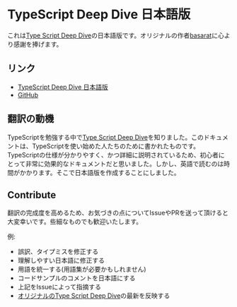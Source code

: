 # TypeScript Deep Dive 日本語版
これは[Type Script Deep Dive](https://basarat.gitbooks.io/typescript/)の日本語版です。オリジナルの作者[basarat](https://github.com/basarat)に心より感謝を捧げます。

## リンク
- [TypeScript Deep Dive 日本語版](https://typescript-jp.gitbook.io/deep-dive/getting-started)
- [GitHub](https://github.com/yohamta/typescript-book-jp/)

## 翻訳の動機
TypeScriptを勉強する中で[Type Script Deep Dive](https://github.com/basarat/typescript-book/)を知りました。このドキュメントは、TypeScriptを使い始めた人たちのために書かれたものです。TypeScriptの仕様が分かりやすく、かつ詳細に説明されているため、初心者にとって非常に効果的なドキュメントだと思いました。しかし、英語で読むのは時間がかかります。そこで日本語版を作成することにしました。

## Contribute
翻訳の完成度を高めるため、お気づきの点についてIssueやPRを送って頂けると大変幸いです。些細なものでも歓迎いたします。

例:
- 誤訳、タイプミスを修正する
- 理解しやすい日本語に修正する
- 用語を統一する(用語集が必要かもしれません)
- コードサンプルのコメントを日本語にする
- 上記をIssueによって指摘する
- [オリジナルのType Script Deep Dive](https://github.com/basarat/typescript-book/)の最新を反映する

